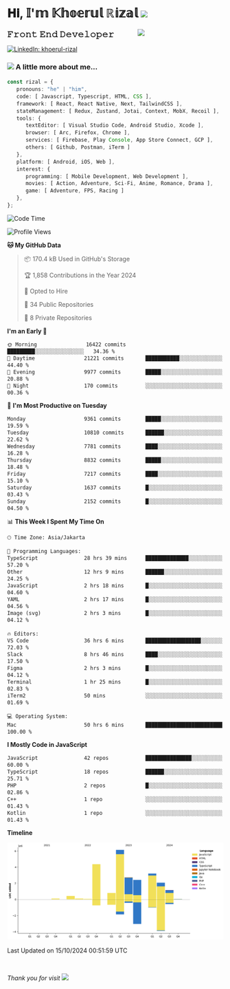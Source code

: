 <h1> 𝐇𝐢, 𝕀'𝕞 𝕂𝕙𝕠𝕖𝕣𝕦𝕝 ℝ𝕚𝕫𝕒𝕝 <img src="https://media.giphy.com/media/mGcNjsfWAjY5AEZNw6/giphy.gif" width="50"></h1>
<img align='right' src="https://media.giphy.com/media/v1.Y2lkPTc5MGI3NjExOWI2ajR2NGJubzBsZHFuaHMwajRrcDNsNXJwOG8yb3F0NjhkNXF4OSZlcD12MV9pbnRlcm5hbF9naWZfYnlfaWQmY3Q9cw/fkZukR450RQ1qnGaq9/giphy.gif" width="200">
<strong style="font-size:20px;">𝙵𝚛𝚘𝚗𝚝 𝙴𝚗𝚍 𝙳𝚎𝚟𝚎𝚕𝚘𝚙𝚎𝚛</strong>
</p></em>

[![LinkedIn: khoerul-rizal](https://img.shields.io/badge/khoerul--rizal-blue?style=flat-square&logo=Linkedin&logoColor=white&link=https://www.linkedin.com/in/khoerul-rizal/)](https://www.linkedin.com/in/khoerul-rizal/)

### <img src="https://media.giphy.com/media/VgCDAzcKvsR6OM0uWg/giphy.gif" width="50"> A little more about me...

```typescript
const rizal = {
   pronouns: "he" | "him",
   code: [ Javascript, Typescript, HTML, CSS ],
   framework: [ React, React Native, Next, TailwindCSS ],
   stateManagement: [ Redux, Zustand, Jotai, Context, MobX, Recoil ],
   tools: {
      textEditor: [ Visual Studio Code, Android Studio, Xcode ],
      browser: [ Arc, Firefox, Chrome ],
      services: [ Firebase, Play Console, App Store Connect, GCP ],
      others: [ Github, Postman, iTerm ]
   },
   platform: [ Android, iOS, Web ],
   interest: {
      programming: [ Mobile Development, Web Development ],
      movies: [ Action, Adventure, Sci-Fi, Anime, Romance, Drama ],
      game: [ Adventure, FPS, Racing ]
   },
};
```

<!--START_SECTION:waka-->
![Code Time](http://img.shields.io/badge/Code%20Time-1%2C308%20hrs%206%20mins-blue)

![Profile Views](http://img.shields.io/badge/Profile%20Views-0-blue)

**🐱 My GitHub Data** 

> 📦 170.4 kB Used in GitHub's Storage 
 > 
> 🏆 1,858 Contributions in the Year 2024
 > 
> 💼 Opted to Hire
 > 
> 📜 34 Public Repositories 
 > 
> 🔑 8 Private Repositories 
 > 
**I'm an Early 🐤** 

```text
🌞 Morning                16422 commits       █████████░░░░░░░░░░░░░░░░   34.36 % 
🌆 Daytime                21221 commits       ███████████░░░░░░░░░░░░░░   44.40 % 
🌃 Evening                9977 commits        █████░░░░░░░░░░░░░░░░░░░░   20.88 % 
🌙 Night                  170 commits         ░░░░░░░░░░░░░░░░░░░░░░░░░   00.36 % 
```
📅 **I'm Most Productive on Tuesday** 

```text
Monday                   9361 commits        █████░░░░░░░░░░░░░░░░░░░░   19.59 % 
Tuesday                  10810 commits       ██████░░░░░░░░░░░░░░░░░░░   22.62 % 
Wednesday                7781 commits        ████░░░░░░░░░░░░░░░░░░░░░   16.28 % 
Thursday                 8832 commits        █████░░░░░░░░░░░░░░░░░░░░   18.48 % 
Friday                   7217 commits        ████░░░░░░░░░░░░░░░░░░░░░   15.10 % 
Saturday                 1637 commits        █░░░░░░░░░░░░░░░░░░░░░░░░   03.43 % 
Sunday                   2152 commits        █░░░░░░░░░░░░░░░░░░░░░░░░   04.50 % 
```


📊 **This Week I Spent My Time On** 

```text
🕑︎ Time Zone: Asia/Jakarta

💬 Programming Languages: 
TypeScript               28 hrs 39 mins      ██████████████░░░░░░░░░░░   57.20 % 
Other                    12 hrs 9 mins       ██████░░░░░░░░░░░░░░░░░░░   24.25 % 
JavaScript               2 hrs 18 mins       █░░░░░░░░░░░░░░░░░░░░░░░░   04.60 % 
YAML                     2 hrs 17 mins       █░░░░░░░░░░░░░░░░░░░░░░░░   04.56 % 
Image (svg)              2 hrs 3 mins        █░░░░░░░░░░░░░░░░░░░░░░░░   04.12 % 

🔥 Editors: 
VS Code                  36 hrs 6 mins       ██████████████████░░░░░░░   72.03 % 
Slack                    8 hrs 46 mins       ████░░░░░░░░░░░░░░░░░░░░░   17.50 % 
Figma                    2 hrs 3 mins        █░░░░░░░░░░░░░░░░░░░░░░░░   04.12 % 
Terminal                 1 hr 25 mins        █░░░░░░░░░░░░░░░░░░░░░░░░   02.83 % 
iTerm2                   50 mins             ░░░░░░░░░░░░░░░░░░░░░░░░░   01.69 % 

💻 Operating System: 
Mac                      50 hrs 6 mins       █████████████████████████   100.00 % 
```

**I Mostly Code in JavaScript** 

```text
JavaScript               42 repos            ███████████████░░░░░░░░░░   60.00 % 
TypeScript               18 repos            ██████░░░░░░░░░░░░░░░░░░░   25.71 % 
PHP                      2 repos             █░░░░░░░░░░░░░░░░░░░░░░░░   02.86 % 
C++                      1 repo              ░░░░░░░░░░░░░░░░░░░░░░░░░   01.43 % 
Kotlin                   1 repo              ░░░░░░░░░░░░░░░░░░░░░░░░░   01.43 % 
```



**Timeline**

![Lines of Code chart](https://raw.githubusercontent.com/khoerulrizal/khoerulrizal/main/assets/bar_graph.png)


 Last Updated on 15/10/2024 00:51:59 UTC
<!--END_SECTION:waka-->
</details>
<br/>

<em>Thank you for visit</em> <img src="https://media.giphy.com/media/v1.Y2lkPTc5MGI3NjExcHdvNm1qZWtjaGw0ZjdwM3Z3NnY2dHlueTVuODBta2FiY20wM2YybSZlcD12MV9pbnRlcm5hbF9naWZfYnlfaWQmY3Q9cw/tV25tpdKqdFa9x81k2/giphy.gif" width="40">
